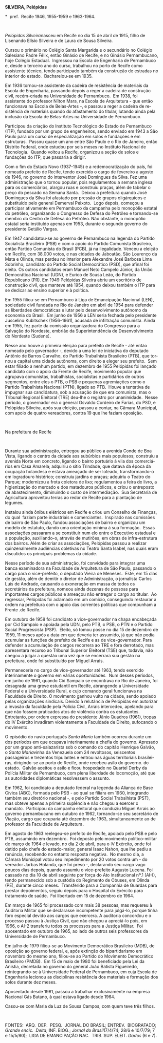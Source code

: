 **SILVEIRA, Pelópidas**

\*  pref.  Recife 1946, 1955-1959 e 1963-1964.

 

*Pelópidas Silveira*nasceu em Recife no dia 15 de abril de 1915, filho
de Lisenando Elísio Silveira e de Laura de Sousa Silveira.

Cursou o primário no Colégio Santa Marga­rida e o secundário no Colégio
Salesiano Padre Félix, então Ginásio de Recife, e no Ginásio
Pernambucano, hoje Colégio Estadual.  Ingres­sou na Escola de Engenharia
de Pernambuco e, desde o terceiro ano do curso, trabalhou no porto de
Recife como assistente técnico, ten­do participado também da construção
de estradas no interior do estado.  Bacharelou-se em 1935.

Em 1936 tornou-se assistente da cadeira de resistência de materiais da
Escola de Engenha­ria, passando depois a reger a cadeira de construção
civil, recém-criada na Universidade de Pernambuco.  Em 1938, foi
assistente do professor Nílton Mara, na Escola de Arquite­tura - que
então funcionava na Escola de Belas-Artes -, e passou a reger a cadeira
de re­sistência de materiais quando do afastamento do titular, lutando
ainda pela inclusão da Es­cola de Belas-Artes na Universidade de
Per­nambuco.

Participou da criação do Instituto Tecnoló­gico do Estado de Pernambuco
(ITP), funda­do por um grupo de engenheiros, sendo envia­do em 1943 a
São Paulo para um curso de especialização em solos e fundações e em
estruturas.  Passou quase um ano entre São Paulo e o Rio de Janeiro,
então Distrito Federal, onde estudou por seis meses no Instituto
Nacional de Tecnologia.  Quando vol­tou a Recife, organizou a seção de
solos e fundações do ITP, que passaria a dirigir.

Com o fim do Estado Novo (1937-1945) e a redemocratização do país, foi
nomeado prefeito de Recife, tendo exercido o cargo de fevereiro a agosto
de 1946, no governo do interventor José Domingues da Silva. Fez uma
administração que o tornou popular, pois regulamentou a semana inglesa
para os comer­ciários, alargou ruas e construiu praças, além de tabelar
o preço do pescado na Semana Santa.  Deixou a prefeitura quando José
Domingues da Silva foi afastado por pressão de grupos oligárquicos e
substituído pelo general Demerval Peixoto.  Logo depois, começou a
participar ativamente em Pernambuco da campanha pelo monopólio estatal
do petróleo, organizando o Congresso de Defesa do Petróleo e tornando-se
membro do Centro de Defesa do Petróleo. Não obstante, o mono­pólio
estatal seria instituído apenas em 1953, durante o segundo governo do
presidente Getúlio Vargas.

Em 1947 candidatou-se ao governo de Pernambuco na legenda do Partido
Socialista Brasileiro (PSB) e com o apoio do Partido Comunista
Brasileiro, então Partido Comunis­ta do Brasil (PCB), já na ilegalidade.
Venceu a eleição em Recife, com 38.000 votos, e nas cidades de Jaboatão,
São Lourenço da Mata e Olinda, mas perdeu no interior para Alexan­dre
José Barbosa Lima Sobrinho, candidato do Partido Social Democrático
(PSD), que afinal foi eleito. Os outros candidatos eram Manuel Neto
Campelo Júnior, da União Democrática Nacional (UDN), e Eurico de Sousa
Leão, do Partido Republicano (PR). Em 1949 Pelópidas Silveira abriu um
escritó­rio de construção civil, que manteve até 1954, quando deixou
também o ITP para se dedicar ao ensino superior e à política.

Em 1955 filiou-se em Pernambuco à Liga de Emancipação Nacional (LEN),
sociedade civil fundada no Rio de Janeiro em abril de 1954 para defender
as liberdades democrá­ticas e lutar pelo desenvolvimento autônomo da
economia do Brasil.  Em junho de 1956 a LEN seria fechada pelo
presidente Juscelino Kubitschek (1956-1961), acusada de infiltra­ção
comunista. Ainda em 1955, fez parte da comissão organizadora do
Congresso para a Salvação do Nordeste, embrião da Superinten­dência de
Desenvolvimento do Nordeste (Sudene).

Nesse ano houve a primeira eleição para prefeito de Recife - até então
nomeado pelo governador -, devido a uma lei de iniciativa do deputado
Antônio de Barros Carvalho, do Partido Trabalhista Brasileiro (PTB), que
tor­nou a capital uma cidade autônoma, com direito a eleger seu
prefeito.  Sem estar filiado a nenhum partido, em dezembro de 1955
Pelópidas foi lançado candidato com o apoio da Frente de Recife,
movimento popular que agrupava comunistas, trabalhistas, socialistas e
partidários de outros segmentos, entre eles o PTB, o PSB e pequenas
agremiações como o Partido Trabalhista Nacional (PTN), ligado ao PTB. 
Houve a tentativa de impugnar sua candidatura, sob a acusação de que era
comu­nista, mas o Tribunal Regional Eleitoral (TRE) deu-lhe o registro
por unanimidade.  Nesse período, o governador era o general Osvaldo
Cordeiro de Farias, do PSD, e Pelópi­das Silveira, após sua eleição,
passou a contar, na Câmara Municipal, com apoio de quatro vereadores,
contra 19 que lhe faziam oposi­ção.

 

Na prefeitura de Recife

 

Durante sua administração, entregou ao público a avenida Conde de Boa
Vista, ligando o centro da cidade aos subúrbios mais populo­sos;
construiu a avenida Norte em concreto, ligando o bairro portuário à vila
dos comerciá­rios em Casa Amarela; adquiriu o sítio Trinda­de, que
datava da época da ocupação holande­sa e estava ameaçado de ser loteado,
transfor­mando-o em logradouro histérico; construiu jardins e praças;
adquiriu o Teatro do Parque; modernizou a frota coletora de lixo;
regula­mentou a feira do livro, a higienização do mercado e dos
matadouros públicos, e criou o entreposto de abastecimento, diminuindo o
custo de intermediação.  Sua Secretaria de Agri­cultura aproveitou
terras ao redor de Recife para a plantação de legumes.

Instalou ainda ônibus elétricos em Recife e criou um Conselho de
Finanças, do qual  faziam parte industriais e comerciantes.  Inspi­rado
nas comissões de bairro de São Paulo, fundou associações de bairro e
organizou um modelo de estatuto, dando uma orientação mínima à sua
formação.  Essas associações passaram a se constituir num elo entre o
Executivo estadual e a população, auxiliando­-o, através de mutirões, em
obras de infra-estrutura dos bairros. Além de criar as associa­ções,
Pelópidas passou a realizar quinzenal­mente audiências coletivas no
Teatro Santa Isabel, nas quais eram discutidos os principais problemas
da cidade.

Nesse período de sua administração, foi convidado para integrar uma
banca examina­dora na Faculdade de Arquitetura de São Paulo, passando o
cargo para o vice-prefeito, o deputado Vieira de Meneses.  Este, em 15
dias de gestão, além de demitir o diretor de Administração, o jornalista
Carlos Luís de Andrade, causando a exoneração em massa de todos os
secretários da prefeitura, nomeou ainda dezenas de pessoas para
importantes cargos públicos e ameaçou não entregar o cargo ao titular. 
Ao regressar, Pelópidas foi aclamado em um comício, conseguindo
res­taurar a ordem na prefeitura com o apoio das correntes políticas que
compunham a Frente .de Recife.

Em outubro de 1958 foi candidato a vice­-governador na chapa encabeçada
por Cid Sampaio e apoiada pela UDN, pelo PTB, o PSB, o PTN e o Partido
Social Progressista (PSP).  Eleito, só tomou posse no dia 15 de dezembro
de 1959, 11 meses após a data em que deveria ter assumido, já que não
podia acumular as funções de prefeito de Recife e as de
vice-­governador. Para defender a acumulação de cargos recorrera ao TRE
e fora derrotado, mas apresentara recurso ao Tribunal Superior
Elei­toral (TSE) que, todavia, não chegou a julgar a questão uma vez que
se encerrara sua gestão na prefeitura, onde foi substituído por Miguel
Arrais.

Permaneceria no cargo de vice-governador até 1963, tendo exercido
interinamente o governo em várias oportunidades.  Num desses períodos,
em junho de 1961, quando Cid Sampaio se encontrava no Rio de Janeiro,
foi desagrada uma greve estudantil em Recife, abrangendo a Universidade
Federal e a Univer­sidade Rural, e cujo comando geral funciona­va na
Faculdade de Direito. O movimento ganhou vulto na cidade, sendo apoiado
pelas organizações sindicais. Devido à relutância de Pelópidas em
autorizar a invasão da faculdade pela Policia Civil, Arrais intercedeu,
apelando para que não fossem praticados atos de violên­cia contra os
estudantes.  Entretanto, por or­dem expressa do presidente Jânio Quadros
(1961), tropas do IV Exército invadiram vio­lentamente a Faculdade de
Direito, sufocando o movimento.

O episódio do navio português *Santa Maria* também ocorreu durante um
dos períodos em que ocupava interinamente a chefia do gover­no. Apresado
por um grupo anti-salazarista sob o comando do capitão Henrique Galvão,
o *Santa Maria*vinha da Venezuela com 24 revol­tosos, seiscentos
passageiros e trezentos tripu­lantes e entrou nas águas territoriais
brasilei­ras, dirigindo-se ao porto de Recife, onde recebeu asilo do
governo. do estado.  Galvão aceitou o asilo e ficou hospedado no Quartel
Derby da Polícia Militar de Pernambuco, com plena liberdade de
locomoção, até que as autoridades diplomáticas resolvessem o assun­to.

Em 1962, foi candidato a deputado federal na legenda da Aliança de Base
Cívica (ABC), formada pelo PSB - ao qual se filiara em 1960, integrando
também seu diretório nacio­nal -, e pelo Partido Social Trabalhista
(PST), mas obteve apenas a primeira suplência e não chegou a exercer o
mandato.  Participou da campanha eleitoral que conduziu Miguel Arrais ao
governo pernambucano em outubro de 1962, tornando-se seu secretário de
Via­ção, cargo que ocuparia até dezembro de 1963, simultaneamente ao de
professor da Faculdade de Arquitetura.

Em agosto de 1963 reelegeu-se prefeito de Recife, apoiado pelo PSB e
pelo PTB, assu­mindo em dezembro.  Foi deposto pelo movi­mento
político-militar de março de 1964 e levado, no dia 2 de abril, para o IV
Exército, onde foi detido pelo chefe do estado-maior, general Isaac
Nahon, que lhe pediu a renúncia, recebendo no entanto resposta
negativa.  No mesmo dia, a Câmara Municipal votou seu impedimento por 20
votos contra um - do vereador Jarbas Holanda, que foi preso -,
declarando seu cargo vago poucos dias depois, quando assumiu o
vice-prefeito Augusto Luce­na. Foi cassado no dia 10 de abril seguinte
por força do Ato Institucional nº.1 (AI-I), tendo permanecido sob a
custódia do Regimento de Obuses, em Olinda (PE), durante cinco meses. 
Transferido para a Companhia de Guardas para prestar depoimentos, seguiu
depois para o Hospital do Exército para tratamento de saúde.  Foi
libertado em 15 de dezembro de 1964.

Em março de 1965 foi processado com mais 38 pessoas, mas requereu à
Auditoria Militar que se declarasse incompetente para julgá-lo, porque
tinha foro especial devido aos cargos que exercera. A auditoria
concordou e o processo passou à Justiça Civil, que não chegou a
apreciá-lo pois, em 1966, o AI-2 trans­feriu todos os processos para a
Justiça Militar.  Foi aposentado em outubro de 1965, ao lado de outros
seis professores da Universidade de Pernambuco.

Em julho de 1979 filiou-se ao Movimento Democrático Brasileiro (MDB), de
oposição ao governo federal, e, após extinção do bipar­tidarismo em
novembro do mesmo ano, fi­liou-se ao Partido do Movimento Democrático
Brasileiro (PMDB).  Em 15 de maio de 1980 foi beneficiado pela Lei da
Anistia, decretada no governo do general João Batista Figueire­do,
reintegrando-se à Universidade Federal de Pernambuco, em cuja Escola de
Engenharia lecionou as disciplinas resistência dos materiais e formação
dos solos durante dez meses.

Aposentado desde 1981, passou a trabalhar exclusivamente na empresa
Nacional Gás Butano, à qual estava ligado desde 1964.

Casou-se com Maria da Luz de Sousa Campos, com quem teve três filhos.

 

FONTES:  ARQ.  DEP.  PESQ.  JORNAL DO BRASIL; ENTREV.  BIOGRAFADO;
*Grande* *encic.  Deita*; INF. BIOG.; *Jornal do Brasil*(7/4/74; 28/6 e
10/7/79; 7 e 15/5/80);  LIGA DE EMANCI­PAÇÃO NAC.  TRIB. SUP. ELEIT.
*Dados* (6 e 7).

 
